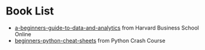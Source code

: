 # Book List
- [a-beginners-guide-to-data-and-analytics](https://github.com/lc4695/Books/blob/main/a-beginners-guide-to-data-and-analytics.pdf) from Harvard Business School Online
- [beginners-python-cheat-sheets](https://github.com/lc4695/Books/blob/main/beginners-python-cheat-sheets.pdf) from Python Crash Course
